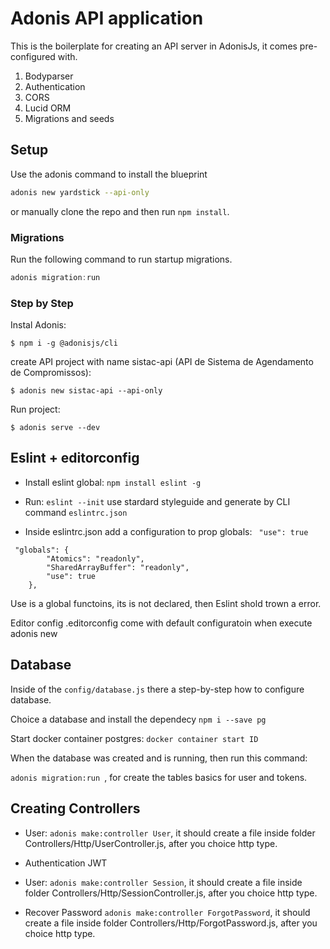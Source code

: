 # Adonis API application

This is the boilerplate for creating an API server in AdonisJs, it comes pre-configured with.

1. Bodyparser
2. Authentication
3. CORS
4. Lucid ORM
5. Migrations and seeds

## Setup

Use the adonis command to install the blueprint

```bash
adonis new yardstick --api-only
```

or manually clone the repo and then run `npm install`.


### Migrations

Run the following command to run startup migrations.

```js
adonis migration:run
```

### Step by Step

Instal Adonis:

```$ npm i -g @adonisjs/cli ```

create API project with name sistac-api (API de Sistema de Agendamento de Compromissos):

```$ adonis new sistac-api --api-only ```

Run project:

```$ adonis serve --dev ```



## Eslint + editorconfig

* Install eslint global: ```npm install eslint -g```

* Run: ```eslint --init``` use stardard styleguide and generate by CLI command `eslintrc.json`
*  Inside eslintrc.json add a configuration to prop globals: ``` "use": true```

```
 "globals": {
        "Atomics": "readonly",
        "SharedArrayBuffer": "readonly",
        "use": true
    },
```


Use is a global functoins, its is not declared, then Eslint shold trown a error.

Editor config
.editorconfig come with default configuratoin when execute adonis new

## Database

Inside of the `config/database.js` there a step-by-step how to configure database.

Choice a database and install the dependecy `npm i --save pg`


Start docker container postgres: ```docker container start ID```

When the database was created and is running, then run this command:

```adonis migration:run ```, for create the tables basics for user and tokens.


## Creating Controllers

* User: `adonis make:controller User`, it should create a file inside folder Controllers/Http/UserController.js, after you choice http type.


* Authentication JWT

* User: `adonis make:controller Session`, it should create a file inside folder Controllers/Http/SessionController.js, after you choice http type.

* Recover Password 
 `adonis make:controller ForgotPassword`, it should create a file inside folder Controllers/Http/ForgotPassword.js, after you choice http type.
